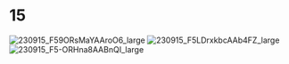 # 15

![230915_F59ORsMaYAAroO6_large](https://github.com/wotupset/2023/assets/4385327/9d8503b2-e3fd-4149-9e74-a24470295e8c)
![230915_F5LDrxkbcAAb4FZ_large](https://github.com/wotupset/2023/assets/4385327/2144f7b7-aea7-4128-853d-34f0a090ea5e)
![230915_F5-ORHna8AABnQI_large](https://github.com/wotupset/2023/assets/4385327/7451b5a4-69be-4d04-9591-2f7bf88886c1)
